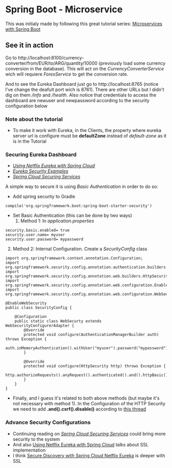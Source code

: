 # Spring Boot - Microservice
This was initialy made by following this great tutorial series: [Microservices with Spring Boot](http://www.springboottutorial.com/creating-microservices-with-spring-boot-part-1-getting-started)

## See it in action
Go to http://localhost:8100/currency-converter/from/EUR/to/ARG/quantity/10000 (previously load some currency conversion in the database). This will act on the *CurrencyConverterService* wich will requiere *ForexService* to get the conversion rate.

And to see the Eureka Dashboard just go to http://localhost:8765 (notice I've change the deafult port wich is 8761). There are other URLs but I didn't dig on them */info* and */health*. Also notice that credentials to access the dashboard are newuser and newpassword according to the security configuration below

### Note about the tutorial
- To make it work with Eureka, in the Clients, the property where eureka server url is configure must be **defaultZone** instead of *default-zone* as it is in the Tutorial



### Securing Eureka Dashboard
- *[Using Netflix Eureka with Spring Cloud](http://www.thomas-letsch.de/2015/using-netflix-eureka-with-spring-cloud/)*
- *[Eureka Security Examples](https://github.com/steve-oakey/eureka-security-example)*
- *[Spring Cloud Securing Services](http://www.baeldung.com/spring-cloud-securing-services)*

A simple way to secure it is using *Basic Authentication* in order to do so:
- Add spring security to Gradle

```
compile('org.springframework.boot:spring-boot-starter-security')
```

- Set Basic Authentication (this can be done by two ways)
  1. Method 1: In *application.properties*
```  
security.basic.enabled= true
security.user.name= myuser
security.user.password= mypassword
```
  2. Method 2: Internal Configuration. Create a *SecurityConfig* class
```  
import org.springframework.context.annotation.Configuration;
import org.springframework.security.config.annotation.authentication.builders.AuthenticationManagerBuilder;
import org.springframework.security.config.annotation.web.builders.HttpSecurity;
import org.springframework.security.config.annotation.web.configuration.EnableWebSecurity;
import org.springframework.security.config.annotation.web.configuration.WebSecurityConfigurerAdapter;

@EnableWebSecurity
public class SecurityConfig {

    @Configuration
    public static class WebSecurty extends WebSecurityConfigurerAdapter {
        @Override
        protected void configure(AuthenticationManagerBuilder auth) throws Exception {
            auth.inMemoryAuthentication().withUser("myuser").password("mypassword").roles("USER");
        }

        @Override
        protected void configure(HttpSecurity http) throws Exception {
            http.authorizeRequests().anyRequest().authenticated().and().httpBasic();
        }
    }
}
```

- Finally, and I guess it's related to both above methods (but maybe it's not necessary with method 1). In the Configuration of the HTTP Security we need to add **.and().csrf().disable()** according to [this thread](https://github.com/spring-cloud/spring-cloud-netflix/issues/2754)


### Advance Security Configurations
- Continuing reading on *[Spring Cloud Securing Services](http://www.baeldung.com/spring-cloud-securing-services)* could bring more security to the system
- And also [Using Netflix Eureka with Spring Cloud](http://www.thomas-letsch.de/2015/using-netflix-eureka-with-spring-cloud/) talks about SSL implementation
- I think [Secure Discovery with Spring Cloud Netflix Eureka](https://piotrminkowski.wordpress.com/2018/05/21/secure-discovery-with-spring-cloud-netflix-eureka/) is deeper with SSL
